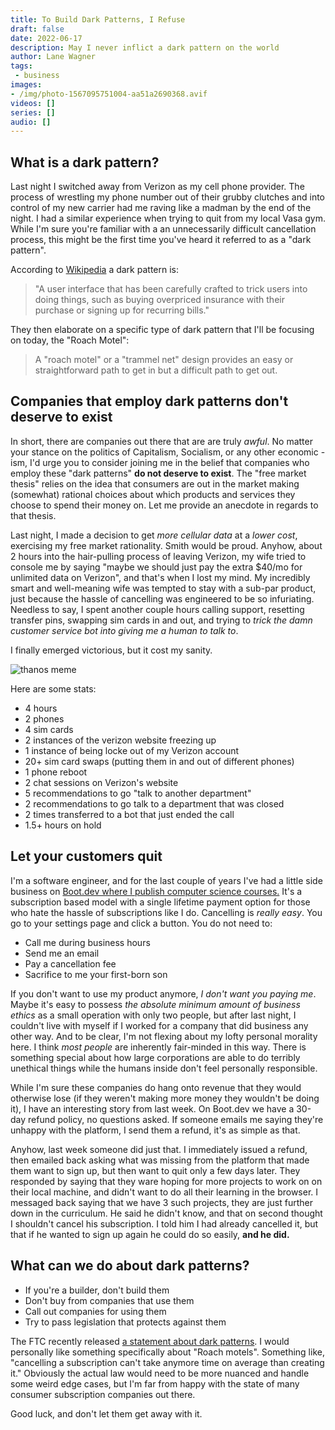 ```yaml
---
title: To Build Dark Patterns, I Refuse
draft: false
date: 2022-06-17
description: May I never inflict a dark pattern on the world
author: Lane Wagner
tags:
 - business
images:
- /img/photo-1567095751004-aa51a2690368.avif
videos: []
series: []
audio: []
---
```


## What is a dark pattern?

Last night I switched away from Verizon as my cell phone provider. The process of wrestling my phone number out of their grubby clutches and into control of my new carrier had me raving like a madman by the end of the night. I had a similar experience when trying to quit from my local Vasa gym. While I'm sure you're familiar with a an unnecessarily difficult cancellation process, this might be the first time you've heard it referred to as a "dark pattern".

According to [Wikipedia](https://en.wikipedia.org/wiki/Dark_pattern) a dark pattern is:

> "A user interface that has been carefully crafted to trick users into doing things, such as buying overpriced insurance with their purchase or signing up for recurring bills."

They then elaborate on a specific type of dark pattern that I'll be focusing on today, the "Roach Motel":

> A "roach motel" or a "trammel net" design provides an easy or straightforward path to get in but a difficult path to get out.

## Companies that employ dark patterns don't deserve to exist

In short, there are companies out there that are are truly *awful*. No matter your stance on the politics of Capitalism, Socialism, or any other economic -ism, I'd urge you to consider joining me in the belief that companies who employ these "dark patterns" **do not deserve to exist**. The "free market thesis" relies on the idea that consumers are out in the market making (somewhat) rational choices about which products and services they choose to spend their money on. Let me provide an anecdote in regards to that thesis.

Last night, I made a decision to get *more cellular data* at a *lower cost*, exercising my free market rationality. Smith would be proud. Anyhow, about 2 hours into the hair-pulling process of leaving Verizon, my wife tried to console me by saying "maybe we should just pay the extra $40/mo for unlimited data on Verizon", and that's when I lost my mind. My incredibly smart and well-meaning wife was tempted to stay with a sub-par product, just because the hassle of cancelling was engineered to be so infuriating. Needless to say, I spent another couple hours calling support, resetting transfer pins, swapping sim cards in and out, and trying to *trick the damn customer service bot into giving me a human to talk to*.

I finally emerged victorious, but it cost my sanity.

![thanos meme](https://imgflip.com/i/6jzpll)

Here are some stats:

* 4 hours
* 2 phones
* 4 sim cards
* 2 instances of the verizon website freezing up
* 1 instance of being locke out of my Verizon account
* 20+ sim card swaps (putting them in and out of different phones)
* 1 phone reboot
* 2 chat sessions on Verizon's website
* 5 recommendations to go "talk to another department"
* 2 recommendations to go talk to a department that was closed
* 2 times transferred to a bot that just ended the call
* 1.5+ hours on hold

## Let your customers quit

I'm a software engineer, and for the last couple of years I've had a little side business on [Boot.dev where I publish computer science courses.](https://boot.dev) It's a subscription based model with a single lifetime payment option for those who hate the hassle of subscriptions like I do. Cancelling is *really easy*. You go to your settings page and click a button. You do not need to:

* Call me during business hours
* Send me an email
* Pay a cancellation fee
* Sacrifice to me your first-born son

If you don't want to use my product anymore, *I don't want you paying me*. Maybe it's easy to possess *the absolute minimum amount of business ethics* as a small operation with only two people, but after last night, I couldn't live with myself if I worked for a company that did business any other way. And to be clear, I'm not flexing about my lofty personal morality here. I think *most people* are inherently fair-minded in this way. There is something special about how large corporations are able to do terribly unethical things while the humans inside don't feel personally responsible.

While I'm sure these companies do hang onto revenue that they would otherwise lose (if they weren't making more money they wouldn't be doing it), I have an interesting story from last week. On Boot.dev we have a 30-day refund policy, no questions asked. If someone emails me saying they're unhappy with the platform, I send them a refund, it's as simple as that.

Anyhow, last week someone did just that. I immediately issued a refund, then emailed back asking what was missing from the platform that made them want to sign up, but then want to quit only a few days later. They responded by saying that they ware hoping for more projects to work on on their local machine, and didn't want to do all their learning in the browser. I messaged back saying that we have 3 such projects, they are just further down in the curriculum. He said he didn't know, and that on second thought I shouldn't cancel his subscription. I told him I had already cancelled it, but that if he wanted to sign up again he could do so easily, **and he did.**

## What can we do about dark patterns?

* If you're a builder, don't build them
* Don't buy from companies that use them
* Call out companies for using them
* Try to pass legislation that protects against them

The FTC recently released [a statement about dark patterns](https://www.ftc.gov/news-events/news/press-releases/2021/10/ftc-ramp-enforcement-against-illegal-dark-patterns-trick-or-trap-consumers-subscriptions). I would personally like something specifically about "Roach motels". Something like, "cancelling a subscription can't take anymore time on average than creating it." Obviously the actual law would need to be more nuanced and handle some weird edge cases, but I'm far from happy with the state of many consumer subscription companies out there.

Good luck, and don't let them get away with it.
